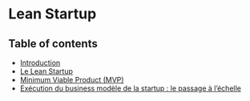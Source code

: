 # Lean Startup

## Table of contents

- [Introduction](#)
- [Le Lean Startup](#)
- [Minimum Viable Product (MVP)](#)
- [Exécution du business modèle de la startup : le passage à l’échelle](#)

